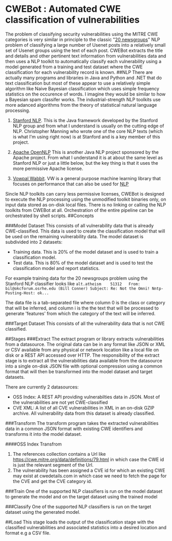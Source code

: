 # CWEBot : Automated CWE classification of vulnerabilities

The problem of classifying security vulnerabilities using the MITRE CWE categories is very similar in principle to the classic "[20 newsgroups](http://nlp.stanford.edu/wiki/Software/Classifier/20_Newsgroups)" NLP problem of classifying a large number of Usenet posts into a relatively small set of Usenet groups using the text of each post. CWEBot extracts the title and details and other pertinent text information from vulnerabilities data and then uses a NLP toolkit to automatically classify each vulnerability using a model generated from a training and test dataset where the CWE classification for each vulnerability record is known.
##NLP
There are actually many programs and libraries in Java and Python and .NET that do text classification but most of these  appear to use a relatively simple algorithm like Naive Bayesian classification which uses simple frequency statistics on the occurence of words. I imagine they would be similar to how a Bayesian spam classifer works. The industrial-strength NLP toolkits use more adanced algorithms from the theory of statistical natural language processing.

1. [Stanford NLP](http://nlp.stanford.edu/software/). This is the Java framework developed by the Stanford NLP group and from what I understand is usually on the cutting edge of NLP. Christopher Manning who wrote one of the core NLP texts (which is what I'm using right now) is at Stanford and is a key member of this project.

2. [Apache OpenNLP](https://opennlp.apache.org/) This is another Java NLP project sponsored by the Apache project. From what I understand it is at about the same level as Stanford NLP or just a little below, but the key thing is that it uses the more permissive Apache license.

3. [Vowpal Wabbit](https://github.com/JohnLangford/vowpal_wabbit). VW is a general purpose machine learning library that focuses on performance that can also be used for [NLP](https://github.com/hal3/vwnlp/blob/master/GettingStarted.ipynb)

Sincle NLP toolkits can carry less permissive licenses, CWEBot is designed to execute the NLP processing using the unmodified toolkit binaries only, on input data stored as on-disk local files. There is no linking or calling the NLP toolkits from CWEBot at all. Orchestration of the entire pipeline can be orchestrated by shell scripts. 
##Concepts

###Model Dataset
This consists of all vulnerability data that is already CWE-classified. This data is used to create the classification model that will be used on the remaining vulnerability data. The model dataset is subdivided into 2 datasets:
- Training data. This is 20% of the model dataset and is used to train a classification model.
- Test data. This is 80% of the model dataset and is used to test the classification model and report statistics.

For example training data for the 20 newsgroups problem using the Stanford NLP classifier looks like
`alt.atheism	51312	From: bil@okcforum.osrhe.edu (Bill Conner) Subject: Re: Not the Omni! Nntp-Posting-Host: ok...`

The data file is a tab-separated file where column 0 is the class or category that will be inferred, and column i is the the text that will be processed to generate 'features' from which the category of the text will be inferred.

###Target Dataset
This consists of all the vulnerability data that is not CWE classified.

##Stages
###Extract
The extract program or library extracts vulnerabilities from a datasource. The original data can be in any format like JSON or XML or CSV available from any physical or network location like a local file on disk or a REST API accessed over HTTP. The responsibility of the extract stage is to extract all the vulnerabilities data available from the datasource into a single on-disk JSON file with optional compression using a common format that will then be transformed into the  model dataset and target datasets.

There are currently 2 datasources:
- OSS Index: A REST API providing vulnerabilties data in JSON. Most of the vulnerabilities are not yet CWE-classified
- CVE XML: A list of all CVE vulnerabilities in XML in an on-disk GZIP archive. All vulnerability data from this dataset is already classified.

###Transform
The transform program takes the extracted vulnerabilities data in a common JSON format with existing CWE identifiers and transforms it into the model dataset.

####OSS Index Transfrom
1. The references collection contains a Url like https://cwe.mitre.org/data/definitions/79.html in which case the CWE id is just the relevant segment of the Url.
2. The vulnerability has been assigned a CVE id for which an existing CWE may exist at cwedetails.com in which case we need to fetch the page for the CVE and get the CVE category id.

###Train
One of the supported NLP classifiers is run on the model dataset to generate the model and on the target dataset using the trained model 

###Classify 
One of the supported NLP classifiers is run on the target dataset using the generated model.

##Load
This stage loads the output of the classification stage with the classified vulnerabilities and associated statistics into a desired location and format e.g a CSV file.



